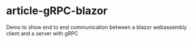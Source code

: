 # article-gRPC-blazor
Demo to show end to end communication between a blazor webassembly client and a server with gRPC
